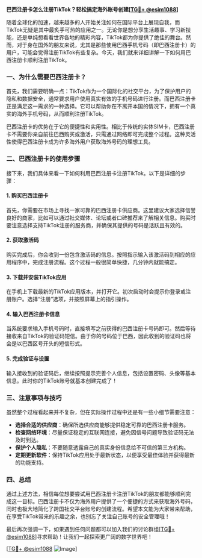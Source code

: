 **巴西注册卡怎么注册TikTok？轻松搞定海外账号创建[[TG💪+ @esim1088](https://t.me/s/esim1088)]**

随着全球化的加速，越来越多的人开始关注如何在国际平台上展现自我，而TikTok无疑是其中最炙手可热的应用之一。无论你是想分享生活趣事、学习新技能，还是单纯想看看世界各地的精彩内容，TikTok都为你提供了绝佳的舞台。然而，对于身在国外的朋友来说，尤其是那些使用巴西手机号码（即巴西注册卡）的用户，可能会觉得注册TikTok有些复杂。今天，我们就来详细讲解一下如何用巴西注册卡顺利注册TikTok。

### 一、为什么需要巴西注册卡？

首先，我们需要明确一点：TikTok作为一个国际化的社交平台，为了保护用户的隐私和数据安全，通常要求用户使用真实有效的手机号码进行注册。而巴西注册卡正是满足这一需求的一种选择。它可以帮助你在不离开本国的情况下，拥有一个真实的海外手机号码，从而顺利注册TikTok。

巴西注册卡的优势在于它的便捷性和实用性。相比于传统的实体SIM卡，巴西注册卡不需要你亲自前往巴西购买或激活，只需通过网络即可完成整个过程。这种灵活性使得巴西注册卡成为许多海外用户获取海外号码的理想工具。

### 二、巴西注册卡的使用步骤

接下来，我们具体来看一下如何利用巴西注册卡注册TikTok。以下是详细的步骤：

#### 1. 购买巴西注册卡

首先，你需要在市场上寻找一家可靠的巴西注册卡供应商。这里建议大家选择信誉良好的商家，比如可以通过社交媒体、论坛或者口碑推荐来了解相关信息。购买时要注意选择支持TikTok注册的服务商，并确保其提供的号码是活跃且有效的。

#### 2. 获取激活码

购买完成后，你会收到一份包含激活码的信息。按照指示输入该激活码到相应的应用程序中，完成注册流程。这个过程一般很简单快捷，几分钟内就能搞定。

#### 3. 下载并安装TikTok应用

在手机上下载最新的TikTok应用版本，并打开它。初次启动时会提示你登录或注册账户。选择“注册”选项，并按照屏幕上的指引操作。

#### 4. 输入巴西注册卡信息

当系统要求输入手机号码时，直接填写之前获得的巴西注册卡号码即可。然后等待接收来自TikTok的验证码短信。由于你的号码位于巴西，因此收到的验证码也将会是以巴西区号开头的短信形式。

#### 5. 完成验证与设置

输入接收到的验证码后，继续按照提示完善个人信息，包括设置密码、头像等基本信息。此时你的TikTok账号就基本创建完成了！

### 三、注意事项与技巧

虽然整个过程看起来并不复杂，但在实际操作过程中还是有一些小细节需要注意：

- **选择合适的供应商**：确保所选供应商能够提供稳定可靠的巴西注册卡服务。
- **检查网络环境**：尽量保证稳定的互联网连接，避免因信号问题导致验证码无法及时到达。
- **保护个人隐私**：不要随意透露自己的真实身份信息给不可信的第三方机构。
- **定期更新软件**：保持TikTok应用处于最新状态，以便享受最佳体验并获得最新的功能支持。

### 四、总结

通过上述方法，相信每位想要尝试用巴西注册卡注册TikTok的朋友都能够顺利完成这一目标。巴西注册卡不仅为海外用户提供了一个便捷的方式来获取海外号码，同时也极大地简化了跨国社交平台账号的创建流程。希望本文能为大家带来帮助，在享受TikTok带来的乐趣之余，也别忘了关注自己账号的安全管理哦！

最后再次强调一下，如果遇到任何问题都可以加入我们的讨论群组[[TG💪+ @esim1088](https://t.me/s/esim1088)]寻求帮助！让我们一起探索更广阔的数字世界吧！

[[TG💪+ @esim1088](https://t.me/s/esim1088) ![Image](https://i.postimg.cc/4NQfJmqS/Snipaste-2025-05-13-00-14-12.png)]